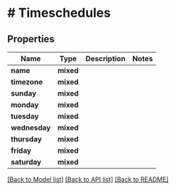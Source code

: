 # # Timeschedules

## Properties

Name | Type | Description | Notes
------------ | ------------- | ------------- | -------------
**name** | **mixed** |  |
**timezone** | **mixed** |  |
**sunday** | **mixed** |  |
**monday** | **mixed** |  |
**tuesday** | **mixed** |  |
**wednesday** | **mixed** |  |
**thursday** | **mixed** |  |
**friday** | **mixed** |  |
**saturday** | **mixed** |  |

[[Back to Model list]](../../README.md#models) [[Back to API list]](../../README.md#endpoints) [[Back to README]](../../README.md)

